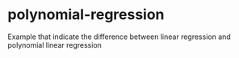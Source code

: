 # polynomial-regression
Example that indicate the difference between linear regression and polynomial linear regression
